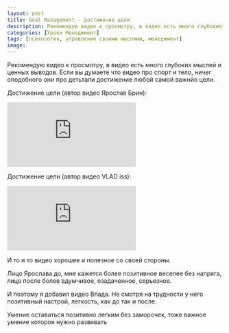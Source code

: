 ```yaml
---
layout: post
title: Goal Management - достижение цели
description: Рекомендую видео к просмотру, в видео есть много глубоких мыслей и ценных выводов. Если вы думаете что видео про спорт и тело, ничег оподобного они про детьтали достижение любой самой важнйо цели.
categories: [Уроки Менеджмент]
tags: [психология, управление своими мыслями, менеджмент]
image:
---
```

Рекомендую видео к просмотру, в видео есть много глубоких мыслей и ценных выводов. Если вы думаете что видео про спорт и тело, ничег оподобного они про детьтали достижение любой самой важнйо цели.

Достижение цели (автор видео Ярослав Брин):

<div class="yt-video-container-1">
    <iframe src="https://www.youtube.com/embed/Npqmqry752Q?rel=0" frameborder="0" allowfullscreen></iframe>    
</div>

Достижение цели (автор видео VLAD iss):
<div class="yt-video-container-1">
    <iframe src="https://www.youtube.com/embed/xdjEz0oWINo?rel=0" frameborder="0" allowfullscreen></iframe>    
</div>

И то и то видео хорошее и полезное со своей стороны.

Лицо Ярослава до, мне кажется более позитивное веселее без напряга, лицо после более вдумчивое, озадаченное, серьезное.

И поэтому я добавил видео Влада. Не смотря на трудности у него позитивный настрой, легкость, как до так и после.

Умение оставаться позитивно легким без заморочек, тоже важное умение которое нужно развивать 
